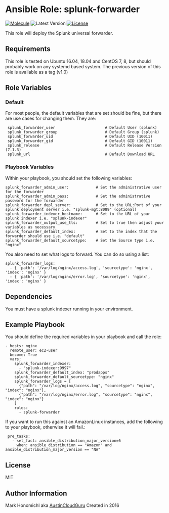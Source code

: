 Ansible Role: splunk-forwarder
=========
[![Molecule](https://github.com/troyfontaine/ansible-role-splunk-forwarder/workflows/Molecule/badge.svg?event=push)](https://github.com/troyfontaine/ansible-role-splunk-forwarder/actions?query=workflow%3AMolecule)
![Latest Version](https://img.shields.io/github/v/tag/troyfontaine/ansible-role-splunk-forwarder?sort=semver&label=Latest%20Version)
[![License](https://img.shields.io/github/license/troyfontaine/ansible-role-splunk-forwarder)](https://github.com/troyfontaine/ansible-role-splunk-forwarder/blob/master/LICENSE)

This role will deploy the Splunk universal forwarder.

Requirements
------------

This role is tested on Ubuntu 16.04, 18.04 and CentOS 7, 8, but should probably work on any systemd based system.  The previous version of this role is available as a tag (v1.0)


Role Variables
--------------

### Default

For most people, the default variables that are set should be fine, but there are use cases for changing them.  They are:


     splunk_forwarder_user                      # Default User (splunk)
     splunk_forwarder_group                     # Default Group (splunk)
     splunk_forwarder_uid                       # Default UID (10011)
     splunk_forwarder_gid                       # Default GID (10011)
     splunk_release                             # Default Release Version (7.1.3)
     splunk_url                                 # Default Download URL              


### Playbook Variables

Within your playbook, you should set the following variables:

    splunk_forwarder_admin_user:            # Set the administrative user for the forwarder
    splunk_forwarder_admin_pass:            # Set the administrative password for the forwarder
    splunk_forwarder_depl_server:           # Set to the URL:Port of your splunk deployment server i.e. "splunk-mgt:8089" (optional)
    splunk_forwarder_indexer_hostname:      # Set to the URL of your splunk indexer i.e. "splunk-indexer"
    splunk_forwarder_output_use_tls:        # Set to true then adjust your variables as necessary
    splunk_forwarder_default_index:         # Set to the index that the forwarder should use i.e. "default"
    splunk_forwarder_default_sourcetype:    # Set the Source type i.e. "nginx"

You also need to set what logs to forward. You can do so using a list:

    splunk_forwarder_logs:
      - { 'path': '/var/log/nginx/access.log', 'sourcetype': 'nginx', 'index': 'nginx' }
      - { 'path': '/var/log/nginx/error.log', 'sourcetype': 'nginx', 'index': 'nginx' }

Dependencies
------------

You must have a splunk indexer running in your environment.

Example Playbook
----------------

You should define the required variables in your playbook and call the role:

    - hosts: nginx
      remote_user: ec2-user
      become: True
      vars:
        splunk_forwarder_indexer:
          - "splunk-indexer:9997"
        splunk_forwarder_default_index: "prodapps"
        splunk_forwarder_default_sourcetype: "nginx"
        splunk_forwarder_logs = [
          {"path": "/var/log/nginx/access.log", "sourcetype": "nginx", "index": "nginx"},
          {"path": "/var/log/nginx/error.log", "sourcetype": "nginx", "index": "nginx"}
        ]
        roles:
          - splunk-forwarder

If you want to run this against an AmazonLinux instances, add the following to your playbook, otherwise it will fail.:

     pre_tasks:
       - set_fact: ansible_distribution_major_version=6
         when: ansible_distribution == "Amazon" and ansible_distribution_major_version == "NA"


License
-------

MIT


Author Information
------------------

Mark Honomichl aka [AustinCloudGuru](https://austincloud.guru)
Created in 2016 
